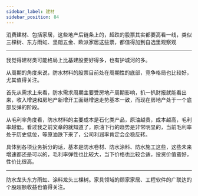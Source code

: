 ```yaml
---
sidebar_label: 建材
sidebar_position: 84
---
```


消费建材、包括家居，这些地产后链条上的，超跌的股票其实都要高看一线，类似三棵树、东方雨虹、坚朗五金、欧派家居这些票，都值得加到自选里观察观

---

我觉得建材类可能格局上比基建股要好得多，也有护城河的多。

从周期的角度来说，防水材料的股票目前处在周期性的底部，竞争格局也比较好，尤其值得关注。

首先从需求上来看，防水需求周期主要受房地产周期影响，扒一扒财报就能看出来，收入增速和房地产新增开工面继增速走势基本一致，而现在房地产处于一个底部反弹的阶段。

从毛利率角度看，防水材料的主要成本是石化类产品，原油越贵，成本越高，毛利率越低。看过我之前文章的就知道了，原油下行的趋势是非常明显的，当前毛利率处于历史低位，等原油跌下来了，公司利润率肯定会企稳反转。

具体到各项业务拆分的话，基本是防水卷材、防水涂料、防水施工这些，这些未来增速都还是可以的，毛利率弹性也比较大，当下价格也比较合适，投资价值蛮好，性价比很高。

---

防水龙头东方雨虹、涂料龙头三棵树。家具领域的顾家家居、工程软件的广联达的个股超额收益也值得关注。
